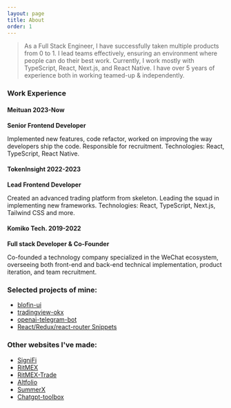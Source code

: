 ```yaml
---
layout: page
title: About
order: 1
---
```


> As a Full Stack Engineer, I have successfully taken multiple products from 0 to 1. I lead teams effectively, ensuring an environment where people can do their best work. Currently, I work mostly with TypeScript, React, Next.js, and React Native. I have over 5 years of experience both in working teamed-up & independently.

### Work Experience

#### Meituan 2023-Now

**Senior Frontend Developer**

Implemented new features, code refactor, worked on improving the way developers ship the code. Responsible for recruitment. Technologies: React, TypeScript, React Native.

#### TokenInsight 2022-2023

**Lead Frontend Developer**

Created an advanced trading platform from skeleton. Leading the squad in implementing new frameworks. Technologies: React, TypeScript, Next.js, Tailwind CSS and more.

#### Komiko Tech. 2019-2022

**Full stack Developer & Co-Founder**

Co-founded a technology company specialized in the WeChat ecosystem, overseeing both front-end and back-end technical implementation, product iteration, and team recruitment.

### Selected projects of mine:

* [blofin-ui](https://yubolun.com/blofin-ui/)
* [tradingview-okx](https://github.com/discountry/tradingview-okx)
* [openai-telegram-bot](https://github.com/discountry/openai-telegram-bot)
* [React/Redux/react-router Snippets](https://marketplace.visualstudio.com/items?itemName=discountry.react-redux-react-router-snippets)

### Other websites I've made:

* [SigniFi](https://signifi.life)
* [RitMEX](https://ritmex.one)
* [RitMEX-Trade](https://trade.ritmex.one/)
* [Altfolio](https://altfolio.ritmex.one/)
* [SummerX](https://summmerx.com/)
* [Chatgpt-toolbox](https://chatgpt.yubolun.com)
